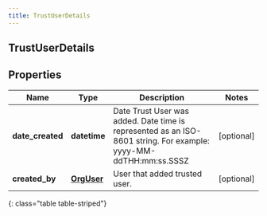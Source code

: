 ```yaml
---
title: TrustUserDetails
---
```

## TrustUserDetails

## Properties

|Name | Type | Description | Notes|
|------------ | ------------- | ------------- | -------------|
| **date_created** | **datetime** | Date Trust User was added. Date time is represented as an ISO-8601 string. For example: yyyy-MM-ddTHH:mm:ss.SSSZ | [optional] |
| **created_by** | [**OrgUser**](OrgUser.html) | User that added trusted user. | [optional] |
{: class="table table-striped"}


